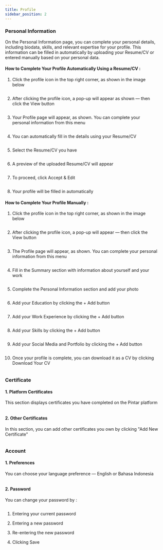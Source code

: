 ```yaml
---
title: Profile
sidebar_position: 2
---
```

### **Personal Information**

On the Personal Information page, you can complete your personal details, including biodata, skills, and relevant expertise for your profile. This information can be filled in automatically by uploading your Resume/CV or entered manually based on your personal data.

#### **How to Complete Your Profile Automatically Using a Resume/CV :**

1. Click the profile icon in the top right corner, as shown in the image below

   ![]()
2. After clicking the profile icon, a pop-up will appear as shown — then click the View button

   ![]()
3. Your Profile page will appear, as shown. You can complete your personal information from this menu

   ![]()
4. You can automatically fill in the details using your Resume/CV

   ![]()
5. Select the Resume/CV you have

   ![]()
6. A preview of the uploaded Resume/CV will appear

   ![]()
7. To proceed, click Accept & Edit

   ![]()
8. Your profile will be filled in automatically



#### **How to Complete Your Profile Manually :**

1. Click the profile icon in the top right corner, as shown in the image below

   ![]()
2. After clicking the profile icon, a pop-up will appear — then click the View button

   ![]()
3. The Profile page will appear, as shown. You can complete your personal information from this menu

   ![]()
4. Fill in the Summary section with information about yourself and your work

   ![]()
5. Complete the Personal Information section and add your photo

   ![]()
6. Add your Education by clicking the + Add button

   ![]()
7. Add your Work Experience by clicking the + Add button

   ![]()
8. Add your Skills by clicking the + Add button

   ![]()
9. Add your Social Media and Portfolio by clicking the + Add button

   ![]()
10. Once your profile is complete, you can download it as a CV by clicking Download Your CV

    ![]()



### **Certificate**

#### **1. Platform Certificates**

This section displays certificates you have completed on the Pintar platform

![]()

#### **2. Other Certificates**

In this section, you can add other certificates you own by clicking "Add New Certificate"

![]()

### **Account**

#### **1. Preferences**

You can choose your language preference — English or Bahasa Indonesia

![]()

#### **2. Password**

You can change your password by :

![]()

1. Entering your current password
2. Entering a new password
3. Re-entering the new password
4. Clicking Save

   ![]()
